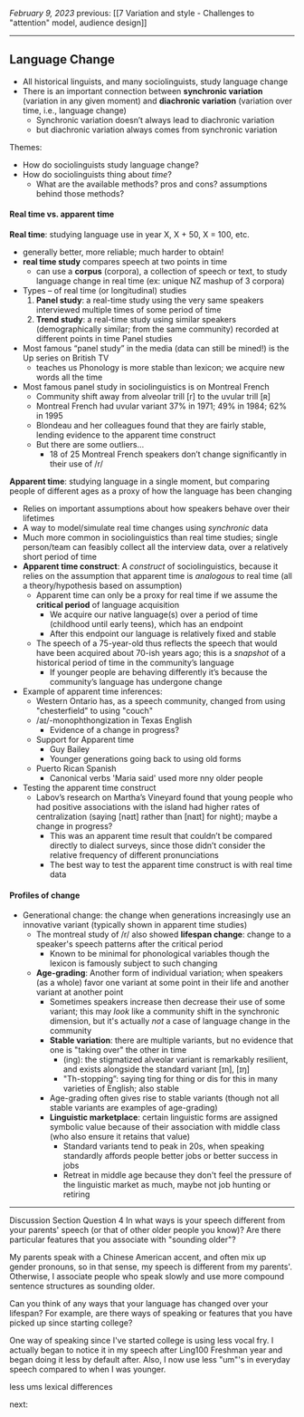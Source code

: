 *February 9, 2023*
previous: [[7 Variation and style - Challenges to "attention" model, audience design]]

---

## Language Change
- All historical linguists, and many sociolinguists, study language change
- There is an important connection between **synchronic variation** (variation in any given moment) and **diachronic variation** (variation over time, i.e., language change)
	- Synchronic variation doesn’t always lead to diachronic variation
	- but diachronic variation always comes from synchronic variation

Themes:
- How do sociolinguists study language change?
- How do sociolinguists thing about *time*?
	- What are the available methods? pros and cons? assumptions behind those methods?

#### Real time vs. apparent time
**Real time**: studying language use in year X, X + 50, X = 100, etc.
- generally better, more reliable; much harder to obtain!
- **real time study** compares speech at two points in time
	- can use a **corpus** (corpora), a collection of speech or text, to study language change in real time (ex: unique NZ mashup of 3 corpora)
- Types – of real time (or longitudinal) studies
	1. **Panel study**: a real-time study using the very same speakers interviewed multiple times of some period of time
	2. **Trend study**: a real-time study using similar speakers (demographically similar; from the same community) recorded at different points in time
Panel studies
- Most famous “panel study” in the media (data can still be mined!) is the Up series on British TV
	- teaches us Phonology is more stable than lexicon; we acquire new words all the time
- Most famous panel study in sociolinguistics is on Montreal French
	- Community shift away from alveolar trill [r] to the uvular trill [ʀ]
	- Montreal French had uvular variant 37% in 1971; 49% in 1984; 62% in 1995
	- Blondeau and her colleagues found that they are fairly stable, lending evidence to the apparent time construct
	- But there are some outliers...
		- 18 of 25 Montreal French speakers don’t change significantly in their use of /r/

**Apparent time**: studying language in a single moment, but comparing people of different ages as a proxy of how the language has been changing
- Relies on important assumptions about how speakers behave over their lifetimes
- A way to model/simulate real time changes using *synchronic* data
- Much more common in sociolinguistics than real time studies; single person/team can feasibly collect all the interview data, over a relatively short period of time
- **Apparent time construct**: A *construct* of sociolinguistics, because it relies on the assumption that apparent time is *analogous* to real time (all a theory/hypothesis based on assumption)
	- Apparent time can only be a proxy for real time if we assume the **critical period** of language acquisition
		- We acquire our native language(s) over a period of time (childhood until early teens), which has an endpoint
		- After this endpoint our language is relatively fixed and stable
	- The speech of a 75-year-old thus reflects the speech that would have been acquired about 70-ish years ago; this is a *snapshot* of a historical period of time in the community’s language
		- If younger people are behaving differently it’s because the community’s language has undergone change
- Example of apparent time inferences:
	- Western Ontario has, as a speech community, changed from using "chesterfield" to using "couch"
	- /aɪ/-monophthongization in Texas English
		- Evidence of a change in progress?
	- Support for Apparent time
		- Guy Bailey
		- Younger generations going back to using old forms
	- Puerto Rican Spanish
		- Canonical verbs 'Maria said' used more nny older people
- Testing the apparent time construct
	- Labov’s research on Martha’s Vineyard found that young people who had positive associations with the island had higher rates of centralization (saying [nəɪt] rather than [naɪt] for night); maybe a change in progress?
		- This was an apparent time result that couldn’t be compared directly to dialect surveys, since those didn’t consider the relative frequency of different pronunciations
		- The best way to test the apparent time construct is with real time data

#### Profiles of change
- Generational change: the change when generations increasingly use an innovative variant (typically shown in apparent time studies)
	- The montreal study of /r/ also showed **lifespan change**: change to a speaker's speech patterns after the critical period
		- Known to be minimal for phonological variables though the lexicon is famously subject to such changing
	- **Age-grading**: Another form of individual variation; when speakers (as a whole) favor one variant at some point in their life and another variant at another point
		- Sometimes speakers increase then decrease their use of some variant; this may *look* like a community shift in the synchronic dimension, but it's actually *not* a case of language change in the community
		- **Stable variation**: there are multiple variants, but no evidence that one is "taking over" the other in time
			- (ing): the stigmatized alveolar variant is remarkably resilient, and exists alongside the standard variant [ɪn], [ɪŋ]
			- "Th-stopping”: saying ting for thing or dis for this in many varieties of English; also stable
		- Age-grading often gives rise to stable variants (though not all stable variants are examples of age-grading)
		- **Linguistic marketplace**: certain linguistic forms are assigned symbolic value because of their association with middle class (who also ensure it retains that value)
			- Standard variants tend to peak in 20s, when speaking standardly affords people better jobs or better success in jobs
			- Retreat in middle age because they don't feel the pressure of the linguistic market as much, maybe not job hunting or retiring

---

Discussion Section Question 4
In what ways is your speech different from your parents' speech (or that of other older people you know)? Are there particular features that you associate with "sounding older"?

My parents speak with a Chinese American accent, and often mix up gender pronouns, so in that sense, my speech is different from my parents'. Otherwise, I associate people who speak slowly and use more compound sentence structures as sounding older. 


Can you think of any ways that your language has changed over your lifespan? For example, are there ways of speaking or features that you have picked up since starting college?

One way of speaking since I've started college is using less vocal fry. I actually began to notice it in my speech after Ling100 Freshman year and began doing it less by default after. Also, I now use less "um"'s in everyday speech compared to when I was younger. 

less ums
lexical differences

next:
